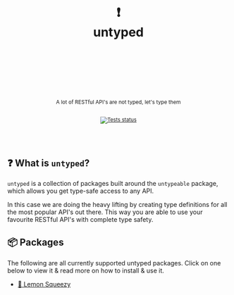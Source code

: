 <div align="center">
  <h1>
    <br/>
    <br/>
    ❗️
    <br />
    untyped
    <br />
    <br />
    <br />
    <br />
  </h1>
  <sup>
    <br />
    A lot of RESTful API's are not typed, let's type them</em>
    <br />
    <br />
  
[![Tests status](https://img.shields.io/github/actions/workflow/status/nurodev/untyped/test.yml?branch=main&label=%20&logo=github&logoColor=white&style=for-the-badge)](https://github.com/nurodev/untyped/actions/workflows/test.yml)

  </sup>
  <br />
  <br />
</div>

## ❓ What is `untyped`?

`untyped` is a collection of packages built around the `untypeable` package, which allows you get type-safe access to any API.

In this case we are doing the heavy lifting by creating type definitions for all the most popular API's out there. This way you are able to use your favourite RESTful API's with complete type safety.

## 📦 Packages

The following are all currently supported untyped packages. Click on one below to view it & read more on how to install & use it.

- [🍋 Lemon Squeezy](packages/lemonsqueezy)
